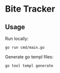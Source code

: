 # Bite Tracker

## Usage

Run locally:

```sh
go run cmd/main.go
```

Generate go templ files:

```sh
go tool templ generate
```
